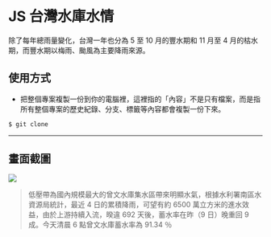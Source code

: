 # JS 台灣水庫水情

除了每年總雨量變化，台灣一年也分為 5 至 10 月的豐水期和 11 月至 4 月的枯水期，而豐水期以梅雨、颱風為主要降雨來源。

## 使用方式
- 把整個專案複製一份到你的電腦裡，這裡指的「內容」不是只有檔案，而是指所有整個專案的歷史紀錄、分支、標籤等內容都會複製一份下來。
```sh
$ git clone
```

----

## 畫面截圖
![](https://i.imgur.com/ZCDFqbI.png)
> 低壓帶為國內規模最大的曾文水庫集水區帶來明顯水氣，根據水利署南區水資源局統計，最近 4 日的累積降雨，可望有約 6500 萬立方米的進水效益，由於上游持續入流，暌違 692 天後，蓄水率在昨（9 日）晚重回 9 成。今天清晨 6 點曾文水庫蓄水率為 91.34 ％
